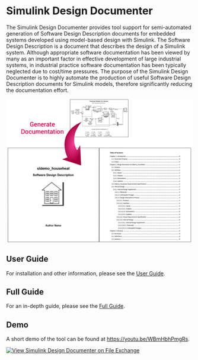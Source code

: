 # Simulink Design Documenter

The Simulink Design Documenter provides tool support for semi-automated generation of Software Design Description documents for embedded systems developed using model-based design with Simulink. The Software Design Description is a document that describes the design of a Simulink system. Although appropriate software documentation has been viewed by many as an important factor in effective development of large industrial systems, in industrial practice software documentation has been typically neglected due to cost/time pressures. The purpose of the Simulink Design Documenter is to highly automate the production of useful Software Design Description documents for Simulink models, therefore significantly reducing the documentation effort.

<img src="imgs/Cover.png" width="650">

## User Guide
For installation and other information, please see the [User Guide](doc/SimulinkDesignDocumenter_UserGuide.pdf).

## Full Guide
For an in-depth guide, please see the [Full Guide](doc/SimulinkDesignDocumenter_FullGuide.pdf).

## Demo
A short demo of the tool can be found at https://youtu.be/WBmHbhPmgRs.

[![View Simulink Design Documenter on File Exchange](https://www.mathworks.com/matlabcentral/images/matlab-file-exchange.svg)](https://www.mathworks.com/matlabcentral/fileexchange/63252-simulink-design-documenter)
